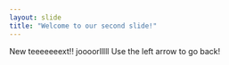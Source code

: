 ```yaml
---
layout: slide
title: "Welcome to our second slide!"
---
```

New teeeeeeext!! joooorlllll
Use the left arrow to go back!
